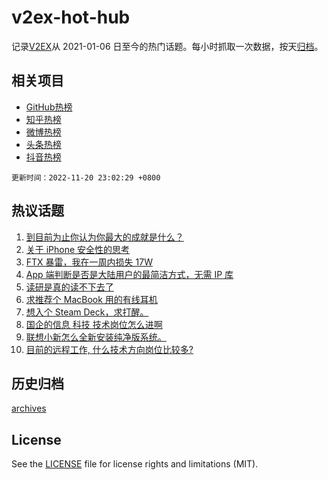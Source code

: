 # v2ex-hot-hub

 记录[V2EX](https://www.v2ex.com/)从 2021-01-06 日至今的热门话题。每小时抓取一次数据，按天[归档](archives)。
 
 ## 相关项目

- [GitHub热榜](https://github.com/lonnyzhang423/github-hot-hub)
- [知乎热榜](https://github.com/lonnyzhang423/zhihu-hot-hub)
- [微博热榜](https://github.com/lonnyzhang423/weibo-hot-hub)
- [头条热榜](https://github.com/lonnyzhang423/toutiao-hot-hub)
- [抖音热榜](https://github.com/lonnyzhang423/douyin-hot-hub)


 `更新时间：2022-11-20 23:02:29 +0800`

## 热议话题

1. [到目前为止你认为你最大的成就是什么？](https://www.v2ex.com/t/896580)
1. [关于 iPhone 安全性的思考](https://www.v2ex.com/t/896534)
1. [FTX 暴雷，我在一周内损失 17W](https://www.v2ex.com/t/896592)
1. [App 端判断是否是大陆用户的最简洁方式，无需 IP 库](https://www.v2ex.com/t/896602)
1. [读研是真的读不下去了](https://www.v2ex.com/t/896530)
1. [求推荐个 MacBook 用的有线耳机](https://www.v2ex.com/t/896501)
1. [想入个 Steam Deck，求打醒。](https://www.v2ex.com/t/896537)
1. [国企的信息 科技 技术岗位怎么进啊](https://www.v2ex.com/t/896533)
1. [联想小新怎么全新安装纯净版系统。](https://www.v2ex.com/t/896584)
1. [目前的远程工作, 什么技术方向岗位比较多?](https://www.v2ex.com/t/896516)

## 历史归档

[archives](archives)

## License

See the [LICENSE](LICENSE) file for license rights and limitations (MIT).

